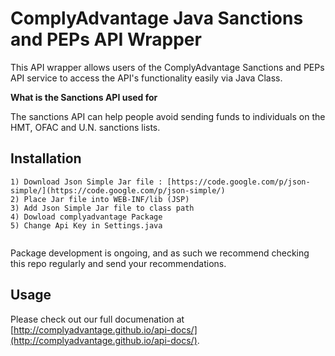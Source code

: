 ComplyAdvantage Java Sanctions and PEPs API Wrapper
====================================

This API wrapper allows users of the ComplyAdvantage Sanctions and PEPs API service to access the API's functionality easily via Java Class. 

**What is the Sanctions API used for**

The sanctions API can help people avoid sending funds to individuals on the HMT, OFAC and U.N. sanctions lists. 

Installation
------------

```
1) Download Json Simple Jar file : [https://code.google.com/p/json-simple/](https://code.google.com/p/json-simple/)
2) Place Jar file into WEB-INF/lib (JSP)
3) Add Json Simple Jar file to class path 
4) Dowload complyadvantage Package
5) Change Api Key in Settings.java


```

Package development is ongoing, and as such we recommend checking this repo regularly and send your recommendations.

Usage
-------------------

Please check out our full documenation at [http://complyadvantage.github.io/api-docs/](http://complyadvantage.github.io/api-docs/).


